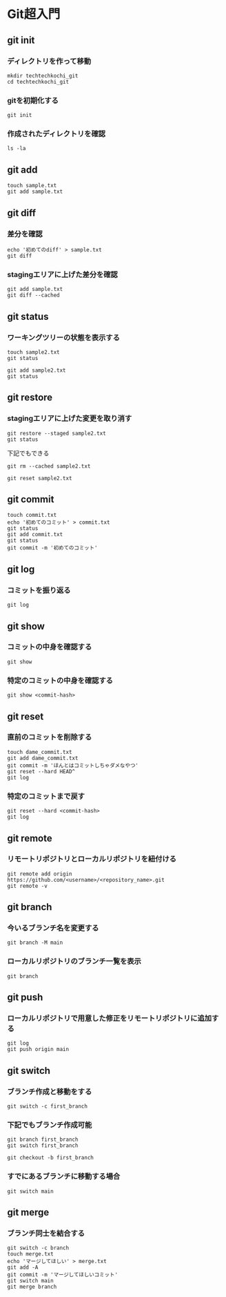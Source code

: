 # Git超入門

## git init

### ディレクトリを作って移動

```
mkdir techtechkochi_git
cd techtechkochi_git
```

### gitを初期化する

```
git init
```

### 作成されたディレクトリを確認

```
ls -la
```

## git add

```
touch sample.txt
git add sample.txt
```

## git diff

### 差分を確認

```
echo '初めてのdiff' > sample.txt
git diff
```

### stagingエリアに上げた差分を確認

```
git add sample.txt
git diff --cached
```

## git status

### ワーキングツリーの状態を表示する

```
touch sample2.txt
git status
```

```
git add sample2.txt
git status
```

## git restore

### stagingエリアに上げた変更を取り消す

```
git restore --staged sample2.txt
git status
```

下記でもできる
```
git rm --cached sample2.txt
```

```
git reset sample2.txt
```

## git commit

```
touch commit.txt
echo '初めてのコミット' > commit.txt
git status
git add commit.txt
git status
git commit -m '初めてのコミット'
```

## git log

### コミットを振り返る

```
git log
```

## git show

### コミットの中身を確認する

```
git show
```

### 特定のコミットの中身を確認する

```
git show <commit-hash>
```

## git reset

### 直前のコミットを削除する

```
touch dame_commit.txt
git add dame_commit.txt
git commit -m 'ほんとはコミットしちゃダメなやつ'
git reset --hard HEAD^
git log
```

### 特定のコミットまで戻す

```
git reset --hard <commit-hash>
git log
```

## git remote

### リモートリポジトリとローカルリポジトリを紐付ける

```
git remote add origin https://github.com/<username>/<repository_name>.git
git remote -v
```

## git branch

### 今いるブランチ名を変更する

```
git branch -M main
```

### ローカルリポジトリのブランチ一覧を表示

```
git branch
```

## git push

### ローカルリポジトリで用意した修正をリモートリポジトリに追加する

```
git log
git push origin main
```

## git switch

### ブランチ作成と移動をする

```
git switch -c first_branch
```

### 下記でもブランチ作成可能

```
git branch first_branch
git switch first_branch
```

```
git checkout -b first_branch
```

### すでにあるブランチに移動する場合

```
git switch main
```

## git merge

### ブランチ同士を結合する

```
git switch -c branch
touch merge.txt
echo 'マージしてほしい' > merge.txt
git add -A
git commit -m 'マージしてほしいコミット'
git switch main
git merge branch
```
